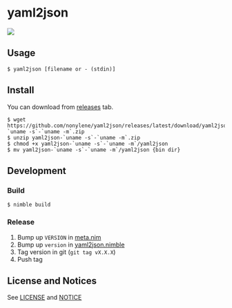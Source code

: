 # yaml2json

![](https://github.com/nonylene/yaml2json/workflows/Build/badge.svg)

## Usage

```console
$ yaml2json [filename or - (stdin)]
```

## Install

You can download from [releases](https://github.com/nonylene/yaml2json/releases) tab.

```console
$ wget https://github.com/nonylene/yaml2json/releases/latest/download/yaml2json-`uname -s`-`uname -m`.zip
$ unzip yaml2json-`uname -s`-`uname -m`.zip
$ chmod +x yaml2json-`uname -s`-`uname -m`/yaml2json
$ mv yaml2json-`uname -s`-`uname -m`/yaml2json {bin dir}
```

## Development

### Build

```console
$ nimble build
```

### Release

1. Bump up `VERSION` in [meta.nim](./src/meta.nim)
2. Bump up `version` in [yaml2json.nimble](./yaml2json.nimble)
3. Tag version in git (`git tag vX.X.X`)
4. Push tag

## License and Notices

See [LICENSE](./LICENSE) and [NOTICE](./NOTICE)
